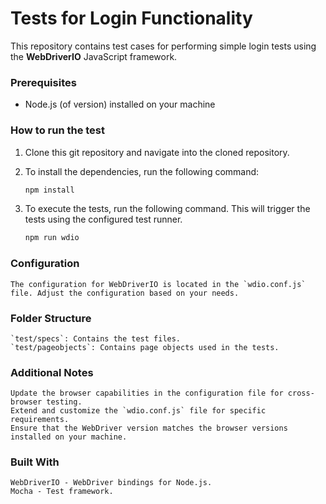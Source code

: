 # Tests for Login Functionality

This repository contains test cases for performing simple login tests using the **WebDriverIO** JavaScript framework.

### Prerequisites

- Node.js (of version) installed on your machine

### How to run the test

  1. Clone this git repository and navigate into the cloned repository.
  2. To install the dependencies, run the following command:

     ```bash
     npm install
     ```

  3. To execute the tests, run the following command. This will trigger the tests using the configured test runner.

     ```bash
     npm run wdio
     ```

### Configuration

    The configuration for WebDriverIO is located in the `wdio.conf.js` file. Adjust the configuration based on your needs.

### Folder Structure

    `test/specs`: Contains the test files.
    `test/pageobjects`: Contains page objects used in the tests.

### Additional Notes

    Update the browser capabilities in the configuration file for cross-browser testing.
    Extend and customize the `wdio.conf.js` file for specific requirements.
    Ensure that the WebDriver version matches the browser versions installed on your machine.

### Built With

    WebDriverIO - WebDriver bindings for Node.js.
    Mocha - Test framework.
